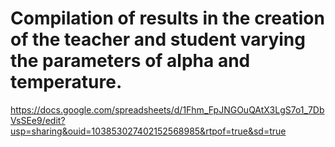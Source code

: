 # Compilation of results in the creation of the teacher and student varying the parameters of alpha and temperature.<br>
https://docs.google.com/spreadsheets/d/1Fhm_FpJNGOuQAtX3LgS7o1_7DbVsSEe9/edit?usp=sharing&ouid=103853027402152568985&rtpof=true&sd=true
